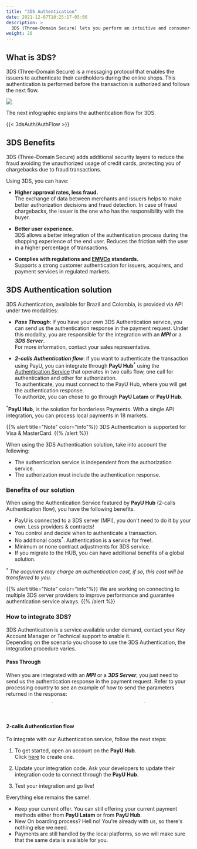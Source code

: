 ```yaml
---
title: "3DS Authentication"
date: 2021-12-07T10:25:17-05:00
description: >
  3DS (Three-Domain Secure) lets you perform an intuitive and consumer-friendly authentication process. 3DS adds additional security layers to reduce the fraud avoiding the unauthorized usage of credit cards. 
weight: 20
---
```


## What is 3DS?
3DS (Three-Domain Secure) is a messaging protocol that enables the issuers to authenticate their cardholders during the online shops. This authentication is performed before the transaction is authorized and follows the next flow.

![](/assets/3DS/3DS_whatis_en.png)

The next infographic explains the authentication flow for 3DS.

{{< 3dsAuth/AuthFlow >}}

## 3DS Benefits
3DS (Three-Domain Secure) adds additional security layers to reduce the fraud avoiding the unauthorized usage of credit cards, protecting you of chargebacks due to fraud transactions. 

Using 3DS, you can have:

* **Higher approval rates, less fraud.**<br>
The exchange of data between merchants and issuers helps to make better authorization decisions and fraud detection. In case of fraud chargebacks, the issuer is the one who has the responsibility with the buyer.

* **Better user experience.**<br>
3DS allows a better integration of the authentication process during the shopping experience of the end user. Reduces the friction with the user in a higher percentage of transactions.

* **Complies with regulations and [EMVCo](https://www.emvco.com/emv-technologies/3d-secure/) standards.**<br>
Supports a strong customer authentication for issuers, acquirers, and payment services in regulated markets.

## 3DS Authentication solution
3DS Authentication, available for Brazil and Colombia, is provided via API under two modalities:

* _**Pass Through**_: if you have your own 3DS Authentication service, you can send us the authentication response in the payment request. Under this modality, you are responsible for the integration with an _**MPI**_ or a _**3DS Server**_.<br>For more information, contact your sales representative.

* _**2-calls Authentication flow**_: if you want to authenticate the transaction using PayU, you can integrate through **PayU Hub**<sup>\*</sup> using the [Authentication Service](https://developers.paymentsos.com/docs/threed-d-secure-authentication-service.html) that operates in two calls flow, one call for authentication and other for authorization.<br>To authenticate, you must connect to the PayU Hub, where you will get the authentication response.<br>To authorize, you can chose to go through **PayU Latam** or **PayU Hub**.

<sup>\*</sup>**PayU Hub**, is the solution for borderless Payments. With a single API integration, you can process local payments in 18 markets.

{{% alert title="Note" color="info"%}}
3DS Authentication is supported for Visa & MasterCard.
{{% /alert %}}

When using the 3DS Authentication solution, take into account the following:

* The authentication service is independent from the authorization service.
* The authorization must include the authentication response.

### Benefits of our solution
When using the Authentication Service featured by **PayU Hub** (2-calls Authentication flow), you have the following benefits.

* PayU is connected to a 3DS server (MPI), you don't need to do it by your own. Less providers & contracts!
* You control and decide when to authenticate a transaction.
* No additional costs<sup>\*</sup>. Authentication is a service for free!.
* Minimum or none contract adjustments for 3DS service.
* If you migrate to the HUB, you can have additional benefits of a global solution.

<sup>\*</sup> _The acquirers may charge an authentication cost, if so, this cost will be transferred to you._

{{% alert title="Note" color="info"%}}
We are working on connecting to multiple 3DS server providers to improve performance and guarantee authentication service always.
{{% /alert %}}

### How to integrate 3DS?
3DS Authentication is a service available under demand, contact your Key Account Manager or Technical support to enable it.<br>Depending on the scenario you choose to use the 3DS Authentication, the integration procedure varies.

#### Pass Through
When you are integrated with an _**MPI**_ or a _**3DS Server**_, you just need to send us the authentication response in the payment request. Refer to your processing country to see an example of how to send the parameters returned in the response:

<div style="display: flex;">
  <div style="float: left;width: 50%;text-align: center;">
    <a href='{{< ref "Payments-API-Brazil.md#considerations" >}}'><img src="/assets/Brasil.png" width="10%"/></a>
  </div>
  <div style="float: left;width: 50%;text-align: center;">
    <a href='{{< ref "Payments-API-Colombia.md#considerations" >}}'><img src="/assets/Colombia.png" width="10%"/></a>
  </div>
</div>
<br>

#### 2-calls Authentication flow
To integrate with our Authentication service, follow the next steps:

1. To get started, open an account on the **PayU Hub**.<br>Click [here](https://control.paymentsos.com/signup) to create one.

2. Update your integration code. Ask your developers to update their integration code to connect through the **PayU Hub**.

3. Test your integration and go live!

Everything else remains the same!.

* Keep your current offer. You can still offering your current payment methods either from **PayU Latam** or from **PayU Hub**.
* New On boarding process? Hell no! You're already with us, so there's nothing else we need.
* Payments are still handled by the local platforms, so we will make sure that the same data is available for you.
